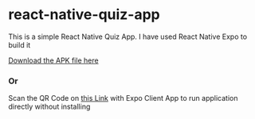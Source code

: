 # react-native-quiz-app
This is a simple React Native Quiz App. I have used React Native Expo to build it

<a href="https://drive.google.com/file/d/1iKlhD-s_j5PS4-lIOu4x8tL6FMo3MW6j/view?usp=sharing">Download the APK file here</a>

<h3>Or</h3>

Scan the QR Code on <a href="https://expo.io/@ramish2000/quizapp">this Link</a> with Expo Client App to run application directly without installing
